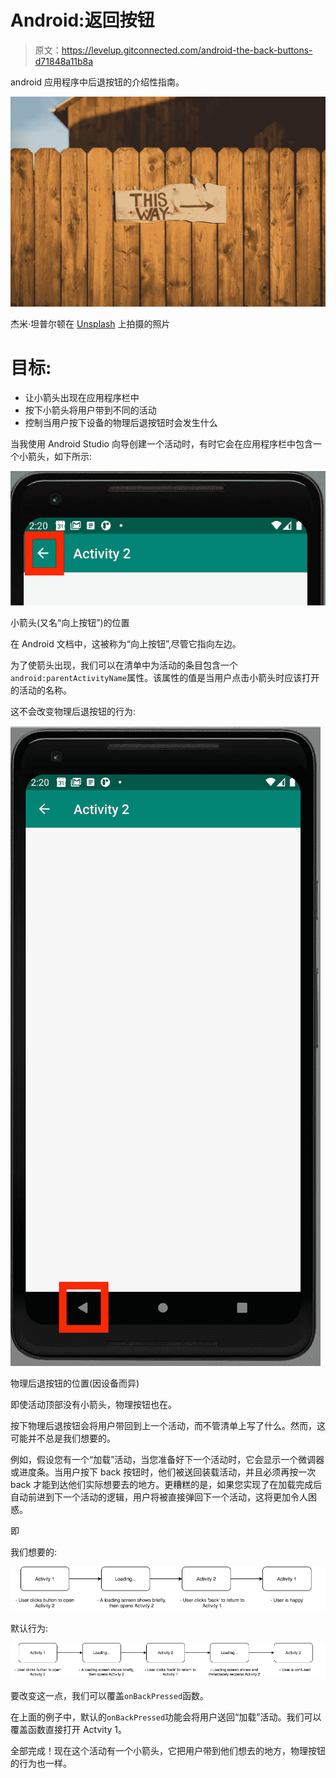 # Android:返回按钮

> 原文：<https://levelup.gitconnected.com/android-the-back-buttons-d71848a11b8a>

android 应用程序中后退按钮的介绍性指南。

![](img/a9f0b398d717a090a4f15d1be4075745.png)

杰米·坦普尔顿在 [Unsplash](/s/photos/sign?utm_source=unsplash&utm_medium=referral&utm_content=creditCopyText) 上拍摄的照片

# 目标:

*   让小箭头出现在应用程序栏中
*   按下小箭头将用户带到不同的活动
*   控制当用户按下设备的物理后退按钮时会发生什么

当我使用 Android Studio 向导创建一个活动时，有时它会在应用程序栏中包含一个小箭头，如下所示:

![](img/270aff599676b0eebebe489f3cc82f3e.png)

小箭头(又名“向上按钮”)的位置

在 Android 文档中，这被称为“向上按钮”,尽管它指向左边。

为了使箭头出现，我们可以在清单中为活动的条目包含一个`android:parentActivityName`属性。该属性的值是当用户点击小箭头时应该打开的活动的名称。

这不会改变物理后退按钮的行为:

![](img/3a53bb364a6d459355dd662f2132c737.png)

物理后退按钮的位置(因设备而异)

即使活动顶部没有小箭头，物理按钮也在。

按下物理后退按钮会将用户带回到上一个活动，而不管清单上写了什么。然而，这可能并不总是我们想要的。

例如，假设您有一个“加载”活动，当您准备好下一个活动时，它会显示一个微调器或进度条。当用户按下 back 按钮时，他们被送回装载活动，并且必须再按一次 back 才能到达他们实际想要去的地方。更糟糕的是，如果您实现了在加载完成后自动前进到下一个活动的逻辑，用户将被直接弹回下一个活动，这将更加令人困惑。

即

我们想要的:

![](img/69aab7bd3a8ec258733b34b686f17d78.png)

默认行为:

![](img/b86fd6b21a888fb691214e7f45148c0a.png)

要改变这一点，我们可以覆盖`onBackPressed`函数。

在上面的例子中，默认的`onBackPressed`功能会将用户送回“加载”活动。我们可以覆盖函数直接打开 Actvity 1。

全部完成！现在这个活动有一个小箭头，它把用户带到他们想去的地方，物理按钮的行为也一样。